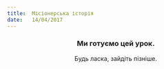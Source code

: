 ```yaml
---
title:  Місіонерська історія
date:   14/04/2017
---
```


### <center>Ми готуємо цей урок.</center>
<center>Будь ласка, зайдіть пізніше.</center>